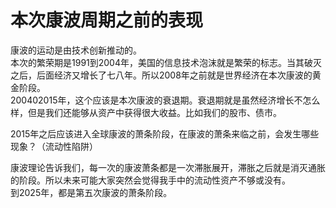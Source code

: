 # 本次康波周期之前的表现

康波的运动是由技术创新推动的。  
本次的繁荣期是1991到2004年，美国的信息技术泡沫就是繁荣的标志。当其破灭之后，后面经济又增长了七八年。所以2008年之前就是世界经济在本次康波的黄金阶段。  
200402015年，这个应该是本次康波的衰退期。衰退期就是虽然经济增长不怎么样，但是我们还能够从资产中获得很大收益。比如我们的股市、债市。  

2015年之后应该进入全球康波的萧条阶段，在康波的萧条来临之前，会发生哪些现象？（流动性陷阱）  

康波理论告诉我们，每一次的康波萧条都是一次滞胀展开，滞胀之后就是消灭通胀的阶段。所以未来可能大家突然会觉得我手中的流动性资产不够或没有。  
到2025年，都是第五次康波的萧条阶段。  
